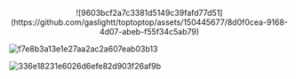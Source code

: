 

<p align="center"> ![9603bcf2a7c3381d5149c39fafd77d51](https://github.com/gaslightt/toptoptop/assets/150445677/8d0f0cea-9168-4d07-abeb-f55f34c5ab79)

![f7e8b3a13e1e27aa2ac2a607eab03b13](https://github.com/gaslightt/toptoptop/assets/150445677/93702798-fea7-4a10-9e81-e8039aefd24e)

![336e18231e6026d6efe82d903f26af9b](https://github.com/gaslightt/toptoptop/assets/150445677/d58264db-600e-4f4a-9f23-3238c351b0b4)
